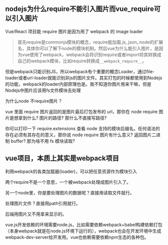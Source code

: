 ## nodejs为什么require不能引入图片而vue_require可以引入图片
Vue/React 项目能 require 图片是因为用了 webpack 的 image loader

>首先require是commonjs模块的概念，require能加载.js,.json,.node的扩展名，具体你可以了解下node的模块机制。然后vue为什么能引入图片，是因为vue使用了webpack，webpack会将识别require或者import将其转换成自己的webpack模块，比如require转换成`__webpack_require__`。

但是webpack只能识别JS，所以webpack有个重要的概念Loader，通过file-loader或者url-loader就能识别非js的图片文件。其实打包的时候都使用到Nodejs的功能，webpack的loader内部原理也是。我不知道你图片用来干嘛，但是Nodejs中图片应该用fs文件模块去处理

为什么node 不require图片？

vue 里面 require 图片返回的是图片最后打包发布的 url，那你在 node require 图片是想拿到什么? 图片的路径? 那什么不直接写路径?

你可以打印一下 require.extensions 查看 node 支持的模块后缀名。任何语法的存在必须有其存在的意义，那你说 node require 图片有什么意义? 返回图片二进制 buffer? 那为啥不用 fs 模块读取?

## vue项目，本质上其实是webpack项目
利用webpack的各类加载器(loader)，可以把任意资源作为模块引入

两个require不是一个意思，一个被webpack处理成图片引入了。

另一个node里，你是要处理图片的数据呢？直接用读取文件就行。

处理图片文件？直接用path引用就行。

后端用图片又不用拿来显示的。

vue.js开发依赖的环境需要node.js，比如需要依赖webpack+babel构建依赖打包（本身webpack就是在node.js环境下运行的），webpack也会在开发环境中生成webpack-dev-server给开发用。vue也依赖需要依赖npm生态的各种包。
